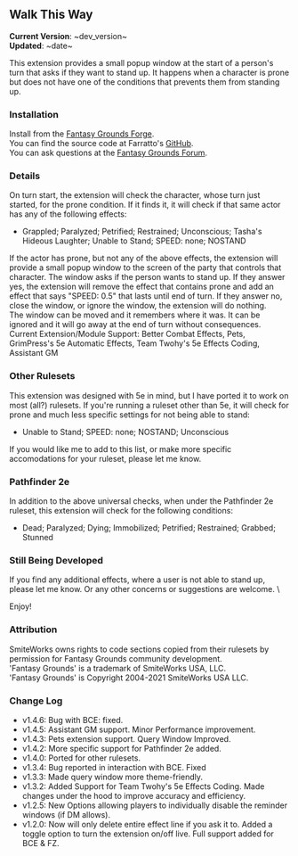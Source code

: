 ## Walk This Way

**Current Version**: ~dev_version~ \
**Updated**: ~date~

This extension provides a small popup window at the start of a person's turn that asks if they want to stand up. It happens when a character is prone but does not have one of the conditions that prevents them from standing up.

### Installation

Install from the [Fantasy Grounds Forge](https://forge.fantasygrounds.com/shop/items/1940/view). \
You can find the source code at Farratto's [GitHub](https://github.com/Farratto/WalkThisWay/releases). \
You can ask questions at the [Fantasy Grounds Forum](https://www.fantasygrounds.com/forums/showthread.php?82914-Walk-this-Way-for-5e).

### Details

On turn start, the extension will check the character, whose turn just started, for the prone condition.  If it finds it, it will check if that same actor has any of the following effects:

* Grappled; Paralyzed; Petrified; Restrained; Unconscious; Tasha's Hideous Laughter; Unable to Stand; SPEED: none; NOSTAND

If the actor has prone, but not any of the above effects, the extension will provide a small popup window to the screen of the party that controls that character.  The window asks if the person wants to stand up.  If they answer yes, the extension will remove the effect that contains prone and add an effect that says "SPEED: 0.5" that lasts until end of turn.  If they answer no, close the window, or ignore the window, the extension will do nothing. \
The window can be moved and it remembers where it was.  It can be ignored and it will go away at the end of turn without consequences. \
Current Extension/Module Support: Better Combat Effects, Pets, GrimPress's 5e Automatic Effects, Team Twohy's 5e Effects Coding, Assistant GM

### Other Rulesets

This extension was designed with 5e in mind, but I have ported it to work on most (all?) rulesets.  If you're running a ruleset other than 5e, it will check for prone and much less specific settings for not being able to stand:

* Unable to Stand; SPEED: none; NOSTAND; Unconscious

If you would like me to add to this list, or make more specific accomodations for your ruleset, please let me know.

### Pathfinder 2e

In addition to the above universal checks, when under the Pathfinder 2e ruleset, this extension will check for the following conditions:

* Dead; Paralyzed; Dying; Immobilized; Petrified; Restrained; Grabbed; Stunned

### Still Being Developed

If you find any additional effects, where a user is not able to stand up, please let me know.  Or any other concerns or suggestions are welcome. \

Enjoy!

### Attribution

SmiteWorks owns rights to code sections copied from their rulesets by permission for Fantasy Grounds community development. \
'Fantasy Grounds' is a trademark of SmiteWorks USA, LLC. \
'Fantasy Grounds' is Copyright 2004-2021 SmiteWorks USA LLC.

### Change Log

* v1.4.6: Bug with BCE: fixed.
* v1.4.5: Assistant GM support. Minor Performance improvement.
* v1.4.3: Pets extension support. Query Window Improved.
* v1.4.2: More specific support for Pathfinder 2e added.
* v1.4.0: Ported for other rulesets.
* v1.3.4: Bug reported in interaction with BCE. Fixed
* v1.3.3: Made query window more theme-friendly.
* v1.3.2: Added Support for Team Twohy's 5e Effects Coding. Made changes under the hood to improve accuracy and efficiency.
* v1.2.5: New Options allowing players to individually disable the reminder windows (if DM allows).
* v1.2.0: Now will only delete entire effect line if you ask it to. Added a toggle option to turn the extension on/off live. Full support added for BCE & FZ.